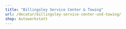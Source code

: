 ```yaml
---
title: "Billingsley Service Center & Towing"
url: /decatur/billingsley-service-center-und-towing/
shop: Autowerkstatt
---
```

